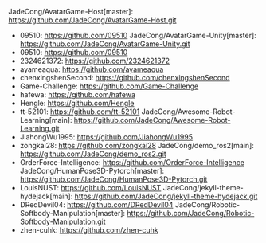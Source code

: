 JadeCong/AvatarGame-Host[master]: https://github.com/JadeCong/AvatarGame-Host.git
  - 09510: https://github.com/09510
JadeCong/AvatarGame-Unity[master]: https://github.com/JadeCong/AvatarGame-Unity.git
  - 09510: https://github.com/09510
  - 2324621372: https://github.com/2324621372
  - ayameaqua: https://github.com/ayameaqua
  - chenxingshenSecond: https://github.com/chenxingshenSecond
  - Game-Challenge: https://github.com/Game-Challenge
  - hafewa: https://github.com/hafewa
  - Hengle: https://github.com/Hengle
  - tt-52101: https://github.com/tt-52101
JadeCong/Awesome-Robot-Learning[main]: https://github.com/JadeCong/Awesome-Robot-Learning.git
  - JiahongWu1995: https://github.com/JiahongWu1995
  - zongkai28: https://github.com/zongkai28
JadeCong/demo_ros2[main]: https://github.com/JadeCong/demo_ros2.git
  - OrderForce-Intelligence: https://github.com/OrderForce-Intelligence
JadeCong/HumanPose3D-Pytorch[master]: https://github.com/JadeCong/HumanPose3D-Pytorch.git
  - LouisNUST: https://github.com/LouisNUST
JadeCong/jekyll-theme-hydejack[main]: https://github.com/JadeCong/jekyll-theme-hydejack.git
  - DRedDevil04: https://github.com/DRedDevil04
JadeCong/Robotic-Softbody-Manipulation[master]: https://github.com/JadeCong/Robotic-Softbody-Manipulation.git
  - zhen-cuhk: https://github.com/zhen-cuhk
